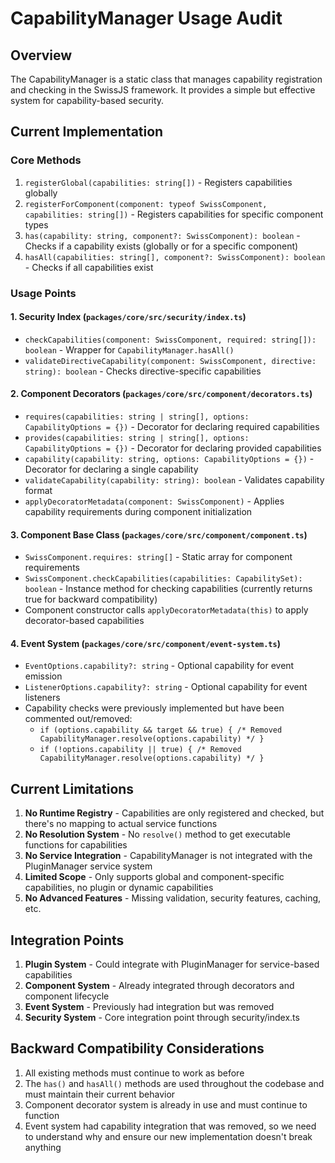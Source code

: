 <!--
Copyright (c) 2024 Themba Mzumara
This file is part of SwissJS Framework. All rights reserved.
Licensed under the MIT License. See LICENSE in the project root for license information.
-->

# CapabilityManager Usage Audit

## Overview
The CapabilityManager is a static class that manages capability registration and checking in the SwissJS framework. It provides a simple but effective system for capability-based security.

## Current Implementation

### Core Methods
1. `registerGlobal(capabilities: string[])` - Registers capabilities globally
2. `registerForComponent(component: typeof SwissComponent, capabilities: string[])` - Registers capabilities for specific component types
3. `has(capability: string, component?: SwissComponent): boolean` - Checks if a capability exists (globally or for a specific component)
4. `hasAll(capabilities: string[], component?: SwissComponent): boolean` - Checks if all capabilities exist

### Usage Points

#### 1. Security Index (`packages/core/src/security/index.ts`)
- `checkCapabilities(component: SwissComponent, required: string[]): boolean` - Wrapper for `CapabilityManager.hasAll()`
- `validateDirectiveCapability(component: SwissComponent, directive: string): boolean` - Checks directive-specific capabilities

#### 2. Component Decorators (`packages/core/src/component/decorators.ts`)
- `requires(capabilities: string | string[], options: CapabilityOptions = {})` - Decorator for declaring required capabilities
- `provides(capabilities: string | string[], options: CapabilityOptions = {})` - Decorator for declaring provided capabilities
- `capability(capability: string, options: CapabilityOptions = {})` - Decorator for declaring a single capability
- `validateCapability(capability: string): boolean` - Validates capability format
- `applyDecoratorMetadata(component: SwissComponent)` - Applies capability requirements during component initialization

#### 3. Component Base Class (`packages/core/src/component/component.ts`)
- `SwissComponent.requires: string[]` - Static array for component requirements
- `SwissComponent.checkCapabilities(capabilities: CapabilitySet): boolean` - Instance method for checking capabilities (currently returns true for backward compatibility)
- Component constructor calls `applyDecoratorMetadata(this)` to apply decorator-based capabilities

#### 4. Event System (`packages/core/src/component/event-system.ts`)
- `EventOptions.capability?: string` - Optional capability for event emission
- `ListenerOptions.capability?: string` - Optional capability for event listeners
- Capability checks were previously implemented but have been commented out/removed:
  - `if (options.capability && target && true) { /* Removed CapabilityManager.resolve(options.capability) */ }`
  - `if (!options.capability || true) { /* Removed CapabilityManager.resolve(options.capability) */ }`

## Current Limitations

1. **No Runtime Registry** - Capabilities are only registered and checked, but there's no mapping to actual service functions
2. **No Resolution System** - No `resolve()` method to get executable functions for capabilities
3. **No Service Integration** - CapabilityManager is not integrated with the PluginManager service system
4. **Limited Scope** - Only supports global and component-specific capabilities, no plugin or dynamic capabilities
5. **No Advanced Features** - Missing validation, security features, caching, etc.

## Integration Points

1. **Plugin System** - Could integrate with PluginManager for service-based capabilities
2. **Component System** - Already integrated through decorators and component lifecycle
3. **Event System** - Previously had integration but was removed
4. **Security System** - Core integration point through security/index.ts

## Backward Compatibility Considerations

1. All existing methods must continue to work as before
2. The `has()` and `hasAll()` methods are used throughout the codebase and must maintain their current behavior
3. Component decorator system is already in use and must continue to function
4. Event system had capability integration that was removed, so we need to understand why and ensure our new implementation doesn't break anything
